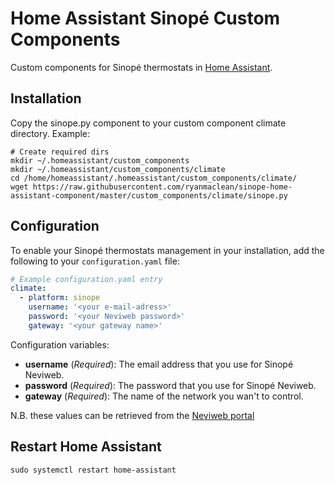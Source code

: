 # Home Assistant Sinopé Custom Components

Custom components for Sinopé thermostats in [Home Assistant](http://www.home-assistant.io).

## Installation
Copy the sinope.py component to your custom component climate directory.
Example: 
```
# Create required dirs
mkdir ~/.homeassistant/custom_components
mkdir ~/.homeassistant/custom_components/climate
cd /home/homeassistant/.homeassistant/custom_components/climate/
wget https://raw.githubusercontent.com/ryanmaclean/sinope-home-assistant-component/master/custom_components/climate/sinope.py
```

## Configuration

To enable your Sinopé thermostats management in your installation, add the following to your `configuration.yaml` file:

```yaml
# Example configuration.yaml entry
climate:
  - platform: sinope
    username: '<your e-mail-adress>'
    password: '<your Neviweb password>'
    gateway: '<your gateway name>'
```

Configuration variables:

- **username** (*Required*): The email address that you use for Sinopé Neviweb.
- **password** (*Required*): The password that you use for Sinopé Neviweb.
- **gateway** (*Required*): The name of the network you wan't to control.

N.B. these values can be retrieved from the [Neviweb portal](https://neviweb.com/)

## Restart Home Assistant

`sudo systemctl restart home-assistant`
